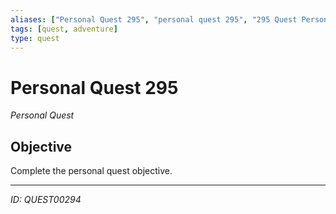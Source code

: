 ```yaml
---
aliases: ["Personal Quest 295", "personal quest 295", "295 Quest Personal"]
tags: [quest, adventure]
type: quest
---
```


# Personal Quest 295

*Personal Quest*

## Objective
Complete the personal quest objective.

---
*ID: QUEST00294*